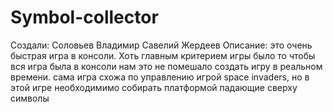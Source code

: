 # Symbol-collector
Создали:
Соловьев Владимир
Савелий Жердеев
Описание:
это очень быстрая игра в консоли.
Хоть главным критерием игры было то чтобы вся игра была в консоли
нам это не помешало создать игру в реальном времени.
сама игра схожа по управлению игрой space invaders, но в этой
игре необходимимо собирать платформой падающие сверху символы
